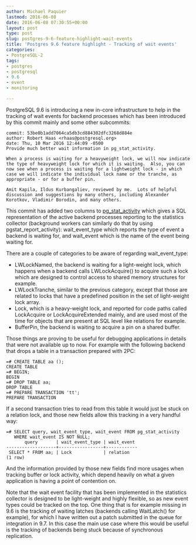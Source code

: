 ```yaml
---
author: Michael Paquier
lastmod: 2016-06-08
date: 2016-06-08 07:30:55+00:00
layout: post
type: post
slug: postgres-9-6-feature-highlight-wait-events
title: 'Postgres 9.6 feature highlight - Tracking of wait events'
categories:
- PostgreSQL-2
tags:
- postgres
- postgresql
- 9.6
- event
- monitoring

---
```


PostgreSQL 9.6 is introducing a new in-core infrastructure to help in the
tracking of wait events for backend processes which has been introduced
by this commit mainly and some other subcommits:

    commit: 53be0b1add7064ca5db3cd884302dfc3268d884e
    author: Robert Haas <rhaas@postgresql.org>
    date: Thu, 10 Mar 2016 12:44:09 -0500
    Provide much better wait information in pg_stat_activity.

    When a process is waiting for a heavyweight lock, we will now indicate
    the type of heavyweight lock for which it is waiting.  Also, you can
    now see when a process is waiting for a lightweight lock - in which
    case we will indicate the individual lock name or the tranche, as
    appropriate - or for a buffer pin.

    Amit Kapila, Ildus Kurbangaliev, reviewed by me.  Lots of helpful
    discussion and suggestions by many others, including Alexander
    Korotkov, Vladimir Borodin, and many others.

This commit has added two columns to
[pg\_stat\_activity](https://www.postgresql.org/docs/devel/static/monitoring-stats.html#PG-STAT-ACTIVITY-VIEW)
which gives a SQL representation of the active backend processes reporting
to the statistics collector (background workers can similarly do that by
using pgstat\_report\_activity): wait\_event\_type which reports the type
of event a backend is waiting for, and wait\_event which is the name of
the event being waiting for.

There are a couple of categories to be aware of regarding wait\_event\_type:

  * LWLockNamed, the backend is waiting for a light-weight lock, which happens
  when a backend calls LWLockAcquire() to acquire such a lock which are
  designed to control access to shared memory structures for example.
  * LWLockTranche, similar to the previous category, except that those are
  related to locks that have a predefined position in the set of light-weight
  lock array.
  * Lock, which is a heavy-weight lock, and reported for code paths called
  LockAcquire or LockAcquireExtended mainly, and are used most of the time
  for objects that are present at SQL level like relations for example.
  * BufferPin, the backend is waiting to acquire a pin on a shared buffer.

Those things are proving to be useful for debugging applications in details
that were not available up to now. For example with the following backend
that drops a table in a transaction prepared with 2PC:

    =# CREATE TABLE aa ();
    CREATE TABLE
    =# BEGIN;
    BEGIN
    =# DROP TABLE aa;
    DROP TABLE
    =# PREPARE TRANSACTION 'tt';
    PREPARE TRANSACTION

If a second transaction tries to read from this table it would just be
stuck on a relation lock, and those new fields allow this tracking in
a very handful way:

    =# SELECT query, wait_event_type, wait_event FROM pg_stat_activity
       WHERE wait_event IS NOT NULL;
           query       | wait_event_type | wait_event
    -------------------+-----------------+------------
     SELECT * FROM aa; | Lock            | relation
    (1 row)

And the information provided by those new fields find more usages when
tracking buffer or lock activity, which depend heavily on what a given
application is having a point of contention on.

Note that the wait event facility that has been implemented in the statistics
collector is designed to be light-weight and highly flexible, so as new
event types could be tracked on the top. One thing that is for example missing
in 9.6 is the tracking of waiting latches (backends calling WaitLatch() for
example), for which I have written out a patch submitted in the queue for
integration in 9.7. In this case the main use case where this would be
useful is the tracking of backends being stuck because of synchronous
replication.
